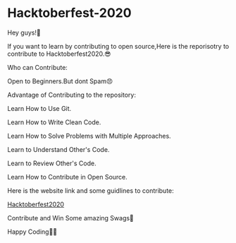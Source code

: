 # Hacktoberfest-2020

Hey guys!👋

If you want to learn by contributing to open source,Here is the reporisotry to contribute to Hacktoberfest2020.😎

Who can Contribute:

Open to Beginners.But dont Spam😠

Advantage of Contributing to the repository:

Learn How to Use Git.

Learn How to Write Clean Code.

Learn How to Solve Problems with Multiple Approaches.

Learn to Understand Other's Code.

Learn to Review Other's Code.

Learn How to Contribute in Open Source.

Here is the website link and some guidlines to contribute:

[Hacktoberfest2020](https://hacktoberfest.digitalocean.com/)

Contribute and Win Some amazing Swags🎁

Happy Coding🎉🎊
